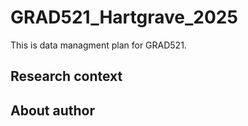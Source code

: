 # GRAD521_Hartgrave_2025

This is data managment plan for GRAD521.

## Research context

## About author

